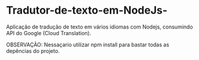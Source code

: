 # Tradutor-de-texto-em-NodeJs-
Aplicação de tradução de texto em vários idiomas com Nodejs, consumindo API do Google (Cloud Translation).


OBSERVAÇÃO:
Nessaçario utilizar npm install para bastar todas as depências do projeto.
